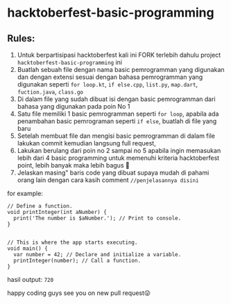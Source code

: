 # hacktoberfest-basic-programming

## Rules:
1. Untuk berpartisipasi hacktoberfest kali ini FORK terlebih dahulu project `hacktoberfest-basic-programming` ini
2. Buatlah sebuah file dengan nama basic pemrogramman yang digunakan dan dengan extensi sesuai dengan bahasa pemrogramman yang digunakan seperti `for loop.kt`, `if else.cpp`, `list.py`, `map.dart`, `fuction.java`, `class.go`
3. Di dalam file yang sudah dibuat isi dengan basic pemrogramman dari bahasa yang digunakan pada poin No 1
4. Satu file memiliki 1 basic pemrogramman seperti `for loop`, apabila ada penambahan basic pemrograman seperti `if else`, buatlah di file yang baru
5. Setelah membuat file dan mengisi basic pemrogramman di dalam file lakukan commit kemudian langsung full request,
6. Lakukan berulang dari poin no 2 sampai no 5 apabila ingin memasukan lebih dari 4 basic programming untuk memenuhi kriteria hacktoberfest point, lebih banyak maka lebih bagus 🤣
7. Jelaskan masing" baris code yang dibuat supaya mudah di pahami orang lain dengan cara kasih comment `//penjelasannya disini`

for example:

```
// Define a function.
void printInteger(int aNumber) {
  print('The number is $aNumber.'); // Print to console.
}


// This is where the app starts executing.
void main() {
  var number = 42; // Declare and initialize a variable.
  printInteger(number); // Call a function.
}
```
hasil output:
`720`

happy coding guys see you on new pull request😜

